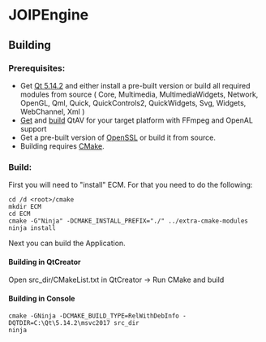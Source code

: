 # JOIPEngine

## Building
### Prerequisites:
- Get [Qt 5.14.2](https://download.qt.io/) and either install a pre-built version or build all required modules from source ( Core, Multimedia, MultimediaWidgets, Network, OpenGL, Qml, Quick, QuickControls2, QuickWidgets, Svg, Widgets, WebChannel, Xml )
- [Get](https://github.com/wang-bin/QtAV) and [build](https://github.com/wang-bin/QtAV/wiki/Build-QtAV) QtAV for your target platform with FFmpeg and OpenAL support
- Get a pre-built version of [OpenSSL](https://www.openssl.org/) or build it from source.
- Building requires [CMake](https://cmake.org/).

### Build:
First you will need to "install" ECM. For that you need to do the following:
```
cd /d <root>/cmake
mkdir ECM
cd ECM
cmake -G"Ninja" -DCMAKE_INSTALL_PREFIX="./" ../extra-cmake-modules
ninja install
```

Next you can build the Application.

#### Building in QtCreator
Open src_dir/CMakeList.txt in QtCreator -> Run CMake and build

#### Building in Console
```
cmake -GNinja -DCMAKE_BUILD_TYPE=RelWithDebInfo -DQTDIR=C:\Qt\5.14.2\msvc2017 src_dir
ninja
```
